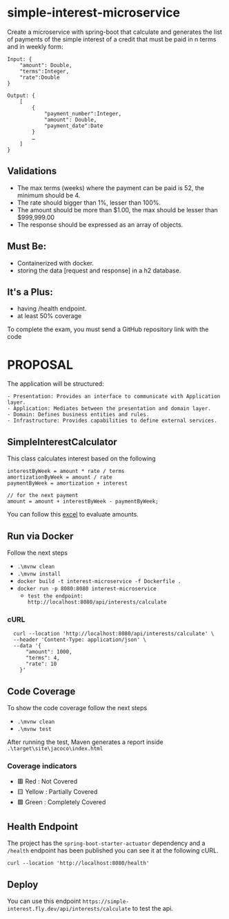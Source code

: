 # simple-interest-microservice

Create a microservice with spring-boot that calculate and generates the list of payments of the simple interest of a
credit that must be paid in n terms and in weekly form:

    Input: {  
	    "amount": Double,  
	    "terms":Integer,  
	    "rate":Double  
    }  
      
    Output: {  
	    [   
		    {
			    "payment_number":Integer,  
			    "amount": Double,
			    "payment_date":Date  
		    }  
		    …  
	    ]  
    }  

## Validations

- The max terms (weeks) where the payment can be paid is 52, the minimum should be 4.
- The rate should bigger than 1%, lesser than 100%.
- The amount should be more than $1.00, the max should be lesser than $999,999.00
- The response should be expressed as an array of objects.

## Must Be:

- Containerized with docker.
- storing the data [request and response] in a h2 database.

## It's a Plus:

- having /health endpoint.
- at least 50% coverage

To complete the exam, you must send a GitHub repository link with the code

# PROPOSAL

The application will be structured:

    - Presentation: Provides an interface to communicate with Application layer.
    - Application: Mediates between the presentation and domain layer.
    - Domain: Defines business entities and rules.
    - Infrastructure: Provides capabilities to define external services.

## SimpleInterestCalculator

This class calculates interest based on the following

    interestByWeek = amount * rate / terms
    amortizationByWeek = amount / rate
    paymentByWeek = amortization + interest

    // for the next payment
    amount = amount + interestByWeek - paymentByWeek;

You can follow
this [excel](https://docs.google.com/spreadsheets/d/1CPdFy0TwUI0vQgZzc1Md0UsZrZv0hARCl-Lit0iQlkU/edit?usp=sharing) to
evaluate amounts.

## Run via Docker

Follow the next steps

- `.\mvnw clean`
- `.\mvnw install`
- `docker build -t interest-microservice -f Dockerfile .`
- `docker run -p 8080:8080 interest-microservice`
    - `test the endpoint: http://localhost:8080/api/interests/calculate`

### cURL

      curl --location 'http://localhost:8080/api/interests/calculate' \
      --header 'Content-Type: application/json' \
      --data '{
          "amount": 1000,
          "terms": 4,
          "rate": 10
        }'

## Code Coverage

To show the code coverage follow the next steps

- `.\mvnw clean`
- `.\mvnw test`

After running the test, Maven generates a report inside `.\target\site\jacoco\index.html`

### Coverage indicators

- 🟥 Red : Not Covered
- 🟨 Yellow : Partially Covered
- 🟩 Green : Completely Covered

## Health Endpoint

The project has the `spring-boot-starter-actuator` dependency and a `/health` endpoint has been published you can see it
at the following cURL.

`curl --location 'http://localhost:8080/health'`

## Deploy 
You can use this endpoint `https://simple-interest.fly.dev/api/interests/calculate` to test the api.
